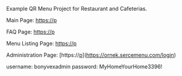 Example QR Menu Project for Restaurant and Cafeterias.

Main Page:
[https://p](https://ornek.sercemenu.com/)

FAQ Page:
[https://p](https://ornek.sercemenu.com/faq)

Menu Listing Page: 
[https://p](https://ornek.sercemenu.com/menu)

Administration Page:
[https://[p](https://ornek.sercemenu.com/login)](https://ornek.sercemenu.com/login)

username: bonyvexadmin
password: MyHomeYourHome3396!
